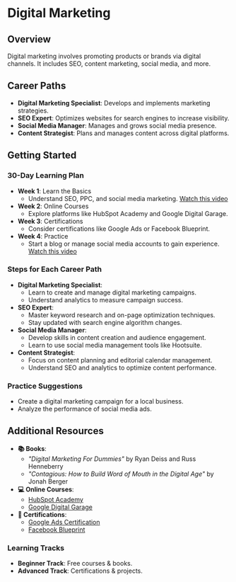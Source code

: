 # Digital Marketing

## Overview
Digital marketing involves promoting products or brands via digital channels. It includes SEO, content marketing, social media, and more.

## Career Paths
- **Digital Marketing Specialist**: Develops and implements marketing strategies.
- **SEO Expert**: Optimizes websites for search engines to increase visibility.
- **Social Media Manager**: Manages and grows social media presence.
- **Content Strategist**: Plans and manages content across digital platforms.

## Getting Started
### 30-Day Learning Plan
- **Week 1**: Learn the Basics
  - Understand SEO, PPC, and social media marketing. [Watch this video](https://www.youtube.com/watch?v=0eNCy0k54gA)
- **Week 2**: Online Courses
  - Explore platforms like HubSpot Academy and Google Digital Garage.
- **Week 3**: Certifications
  - Consider certifications like Google Ads or Facebook Blueprint.
- **Week 4**: Practice
  - Start a blog or manage social media accounts to gain experience. [Watch this video](https://www.youtube.com/watch?v=3Qmy5qZt8cE)

### Steps for Each Career Path
- **Digital Marketing Specialist**:
  - Learn to create and manage digital marketing campaigns.
  - Understand analytics to measure campaign success.
- **SEO Expert**:
  - Master keyword research and on-page optimization techniques.
  - Stay updated with search engine algorithm changes.
- **Social Media Manager**:
  - Develop skills in content creation and audience engagement.
  - Learn to use social media management tools like Hootsuite.
- **Content Strategist**:
  - Focus on content planning and editorial calendar management.
  - Understand SEO and analytics to optimize content performance.

### Practice Suggestions
- Create a digital marketing campaign for a local business.
- Analyze the performance of social media ads.

## Additional Resources
- **📚 Books**: 
  - *"Digital Marketing For Dummies"* by Ryan Deiss and Russ Henneberry
  - *"Contagious: How to Build Word of Mouth in the Digital Age"* by Jonah Berger
- **💻 Online Courses**: 
  - [HubSpot Academy](https://academy.hubspot.com/)
  - [Google Digital Garage](https://learndigital.withgoogle.com/digitalgarage)
- **📜 Certifications**: 
  - [Google Ads Certification](https://skillshop.exceedlms.com/student/catalog/list?category_ids=53-google-ads)
  - [Facebook Blueprint](https://www.facebook.com/business/learn)

### Learning Tracks
- **Beginner Track**: Free courses & books.
- **Advanced Track**: Certifications & projects. 
